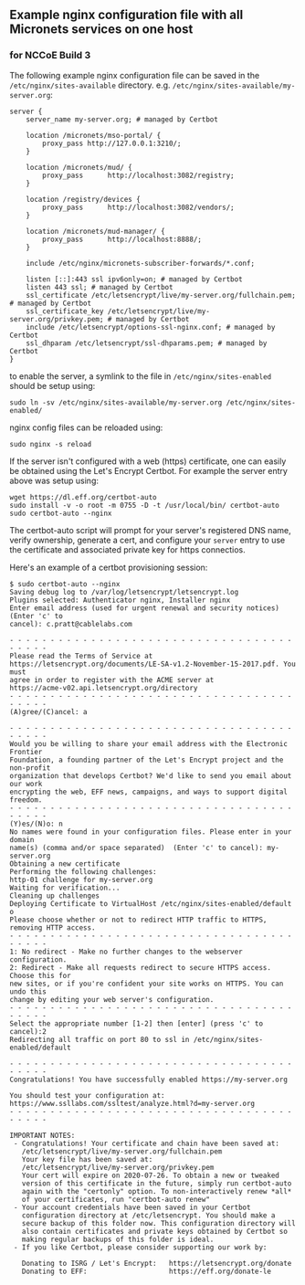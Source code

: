 ## Example nginx configuration file with all Micronets services on one host

### for NCCoE Build 3

The following example nginx configuration file can be saved
in the `/etc/nginx/sites-available` directory. e.g. 
`/etc/nginx/sites-available/my-server.org`:

```
server {
    server_name my-server.org; # managed by Certbot

    location /micronets/mso-portal/ {
        proxy_pass http://127.0.0.1:3210/;
    }

    location /micronets/mud/ {
        proxy_pass      http://localhost:3082/registry;
    }

    location /registry/devices {
        proxy_pass      http://localhost:3082/vendors/;
    }

    location /micronets/mud-manager/ {
        proxy_pass      http://localhost:8888/;
    }

    include /etc/nginx/micronets-subscriber-forwards/*.conf;

    listen [::]:443 ssl ipv6only=on; # managed by Certbot
    listen 443 ssl; # managed by Certbot
    ssl_certificate /etc/letsencrypt/live/my-server.org/fullchain.pem; # managed by Certbot
    ssl_certificate_key /etc/letsencrypt/live/my-server.org/privkey.pem; # managed by Certbot
    include /etc/letsencrypt/options-ssl-nginx.conf; # managed by Certbot
    ssl_dhparam /etc/letsencrypt/ssl-dhparams.pem; # managed by Certbot
}
```

to enable the server, a symlink to the file in `/etc/nginx/sites-enabled` 
should be setup using:

```
sudo ln -sv /etc/nginx/sites-available/my-server.org /etc/nginx/sites-enabled/
```

nginx config files can be reloaded using:

```
sudo nginx -s reload
```

If the server isn't configured with a web (https) certificate, one can easily
be obtained using the Let's Encrypt Certbot. For example the server entry above
was setup using:

```
wget https://dl.eff.org/certbot-auto
sudo install -v -o root -m 0755 -D -t /usr/local/bin/ certbot-auto
sudo certbot-auto --nginx
```

The certbot-auto script will prompt for your server's registered DNS name, 
verify ownership, generate a cert, and configure your `server` entry to use
the certificate and associated private key for https connectios. 

Here's an example of a certbot provisioning session:

```
$ sudo certbot-auto --nginx
Saving debug log to /var/log/letsencrypt/letsencrypt.log
Plugins selected: Authenticator nginx, Installer nginx
Enter email address (used for urgent renewal and security notices) (Enter 'c' to
cancel): c.pratt@cablelabs.com

- - - - - - - - - - - - - - - - - - - - - - - - - - - - - - - - - - - - - - - -
Please read the Terms of Service at
https://letsencrypt.org/documents/LE-SA-v1.2-November-15-2017.pdf. You must
agree in order to register with the ACME server at
https://acme-v02.api.letsencrypt.org/directory
- - - - - - - - - - - - - - - - - - - - - - - - - - - - - - - - - - - - - - - -
(A)gree/(C)ancel: a

- - - - - - - - - - - - - - - - - - - - - - - - - - - - - - - - - - - - - - - -
Would you be willing to share your email address with the Electronic Frontier
Foundation, a founding partner of the Let's Encrypt project and the non-profit
organization that develops Certbot? We'd like to send you email about our work
encrypting the web, EFF news, campaigns, and ways to support digital freedom.
- - - - - - - - - - - - - - - - - - - - - - - - - - - - - - - - - - - - - - - -
(Y)es/(N)o: n
No names were found in your configuration files. Please enter in your domain
name(s) (comma and/or space separated)  (Enter 'c' to cancel): my-server.org
Obtaining a new certificate
Performing the following challenges:
http-01 challenge for my-server.org
Waiting for verification...
Cleaning up challenges
Deploying Certificate to VirtualHost /etc/nginx/sites-enabled/default
o
Please choose whether or not to redirect HTTP traffic to HTTPS, removing HTTP access.
- - - - - - - - - - - - - - - - - - - - - - - - - - - - - - - - - - - - - - - -
1: No redirect - Make no further changes to the webserver configuration.
2: Redirect - Make all requests redirect to secure HTTPS access. Choose this for
new sites, or if you're confident your site works on HTTPS. You can undo this
change by editing your web server's configuration.
- - - - - - - - - - - - - - - - - - - - - - - - - - - - - - - - - - - - - - - -
Select the appropriate number [1-2] then [enter] (press 'c' to cancel):2
Redirecting all traffic on port 80 to ssl in /etc/nginx/sites-enabled/default

- - - - - - - - - - - - - - - - - - - - - - - - - - - - - - - - - - - - - - - -
Congratulations! You have successfully enabled https://my-server.org

You should test your configuration at:
https://www.ssllabs.com/ssltest/analyze.html?d=my-server.org
- - - - - - - - - - - - - - - - - - - - - - - - - - - - - - - - - - - - - - - -

IMPORTANT NOTES:
 - Congratulations! Your certificate and chain have been saved at:
   /etc/letsencrypt/live/my-server.org/fullchain.pem
   Your key file has been saved at:
   /etc/letsencrypt/live/my-server.org/privkey.pem
   Your cert will expire on 2020-07-26. To obtain a new or tweaked
   version of this certificate in the future, simply run certbot-auto
   again with the "certonly" option. To non-interactively renew *all*
   of your certificates, run "certbot-auto renew"
 - Your account credentials have been saved in your Certbot
   configuration directory at /etc/letsencrypt. You should make a
   secure backup of this folder now. This configuration directory will
   also contain certificates and private keys obtained by Certbot so
   making regular backups of this folder is ideal.
 - If you like Certbot, please consider supporting our work by:

   Donating to ISRG / Let's Encrypt:   https://letsencrypt.org/donate
   Donating to EFF:                    https://eff.org/donate-le

```